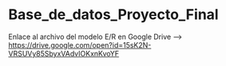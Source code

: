 # Base_de_datos_Proyecto_Final
Enlace al archivo del modelo E/R en Google Drive --> https://drive.google.com/open?id=15sK2N-VRSUVy85SbyxVAdvIOKxnKvoYF

